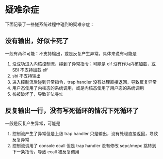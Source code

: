 # 疑难杂症

下面记录了一些搓系统过程中碰到的疑难杂症：

## 没有输出，好似卡死了

一般有两种可能：不支持输出，或是反复产生异常。具体来说有可能是

1. 没成功进入内核控制流，碰到了异常指令；可能是 elf 没有作为内核加载，或 SBI 不支持加载 elf
2. sbi 不支持输出
3. 进入控制流后碰到异常指令，trap handler 没有处理直接返回，导致反复异常
4. 用户态使用了内核态的系统调用，或是内核态使用了用户态的系统调用
5. 栈被破坏了，导致非法寻址

## 反复输出一行，没有写死循环的情况下死循环了

一般是反复产生异常，可能是

1. 控制流产生了异常但是上级 trap handler 只是输出，没有处理直接返回，导致反复异常
2. 控制流调用了 console ecall 但是 trap handler 没有修改 sepc/mepc 跳转到下一条指令，导致 ecall 被反复调用

